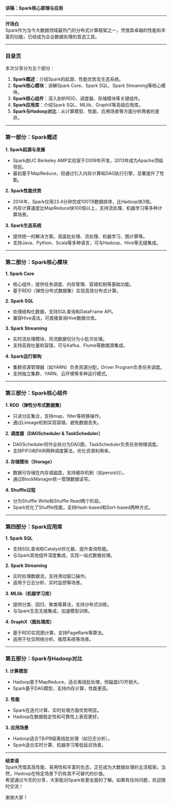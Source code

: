 **讲稿：Spark核心原理与应用**

---

**开场白**  
Spark作为当今大数据领域最热门的分布式计算框架之一，凭借其卓越的性能和丰富的功能，已经成为企业数据处理的首选工具。  

---

### **目录页**  
本次分享分为五个部分：  
1. **Spark概述**：介绍Spark的起源、性能优势及生态系统。  
2. **Spark核心模块**：讲解Spark Core、Spark SQL、Spark Streaming等核心模块。  
3. **Spark核心组件**：深入剖析RDD、调度器、存储模块等关键组件。  
4. **Spark应用库**：介绍Spark SQL、MLlib、GraphX等高级应用库。  
5. **Spark与Hadoop对比**：从计算模型、性能、应用场景等方面分析两者的差异。  

---

### **第一部分：Spark概述**  

**1. Spark起源与发展**  
- Spark由UC Berkeley AMP实验室于2009年开发，2013年成为Apache顶级项目。  
- 最初基于MapReduce，但通过引入内存计算和DAG执行引擎，显著提升了性能。  

**2. Spark性能优势**  
- 2014年，Spark仅用23.4分钟完成100TB数据排序，比Hadoop快3倍。  
- 内存计算速度比MapReduce快100倍以上，支持流处理、机器学习等多种计算场景。  

**3. Spark生态系统**  
- 提供统一的解决方案，涵盖批处理、流处理、机器学习、图计算等。  
- 支持Java、Python、Scala等多种语言，可与Hadoop、Hive等无缝集成。  

---

### **第二部分：Spark核心模块**  

**1. Spark Core**  
- 核心组件，提供任务调度、内存管理、容错机制等基础功能。  
- 基于RDD（弹性分布式数据集）实现高效分布式计算。  

**2. Spark SQL**  
- 处理结构化数据，支持SQL查询和DataFrame API。  
- 兼容Hive语法，可直接查询Hive数据仓库。  

**3. Spark Streaming**  
- 实时流处理模块，将流数据切分为小批次处理。  
- 支持高吞吐量和容错，可与Kafka、Flume等数据源集成。  

**4. Spark运行架构**  
- 集群资源管理器（如YARN）负责资源分配，Driver Program负责任务调度。  
- 支持独立集群、YARN、云环境等多种运行模式。  

---

### **第三部分：Spark核心组件**  

**1. RDD（弹性分布式数据集）**  
- 只读分区集合，支持map、filter等转换操作。  
- 通过Lineage机制实现容错，避免数据丢失。  

**2. 调度器（DAGScheduler & TaskScheduler）**  
- DAGScheduler将作业拆分为DAG图，TaskScheduler负责任务物理调度。  
- 支持FIFO和FAIR两种调度算法，优化资源利用率。  

**3. 存储模块（Storage）**  
- 数据可存储在内存或磁盘，支持缓存机制（如persist()）。  
- 通过BlockManager统一管理数据读写。  

**4. Shuffle过程**  
- 分为Shuffle Write和Shuffle Read两个阶段。  
- Spark优化了Shuffle性能，支持Hash-based和Sort-based两种方式。  

---

### **第四部分：Spark应用库**  

**1. Spark SQL**  
- 支持SQL查询和Catalyst优化器，提升查询性能。  
- 与Spark其他组件深度集成，实现一站式数据处理。   

**2. Spark Streaming**  
- 实时处理数据流，支持滑动窗口操作。  
- 适用于日志分析、实时监控等场景。  

**3. MLlib（机器学习库）**  
- 提供分类、回归、聚类等算法，支持分布式训练。  
- 与Spark生态无缝集成，加速模型训练。  

**4. GraphX（图处理库）**  
- 基于RDD实现图计算，支持PageRank等算法。  
- 适用于社交网络分析、推荐系统等场景。  

---

### **第五部分：Spark与Hadoop对比**  

**1. 计算模型**  
- Hadoop基于MapReduce，适合离线批处理，但磁盘I/O开销大。  
- Spark基于DAG模型，支持内存计算，性能更高。  

**2. 性能**  
- Spark在迭代计算、实时处理方面优势明显。  
- Hadoop在数据稳定性和可靠性上表现更好。  

**3. 应用场景**  
- Hadoop适合TB/PB级离线批处理（如日志分析）。  
- Spark适合实时计算、机器学习等低延迟场景。  

---

**结束语**  
Spark凭借其高性能、易用性和丰富的生态，正在成为大数据处理的主流框架。当然，Hadoop在特定场景下仍有其不可替代的价值。  
希望通过今天的分享，大家能对Spark有更全面的了解。如果有任何问题，欢迎随时交流！  

谢谢大家！  
